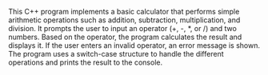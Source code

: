 This C++ program implements a basic calculator that performs simple arithmetic operations such as addition, subtraction, multiplication, and division. It prompts the user to input an operator (+, -, *, or /) and two numbers. Based on the operator, the program calculates the result and displays it. If the user enters an invalid operator, an error message is shown. The program uses a switch-case structure to handle the different operations and prints the result to the console.
